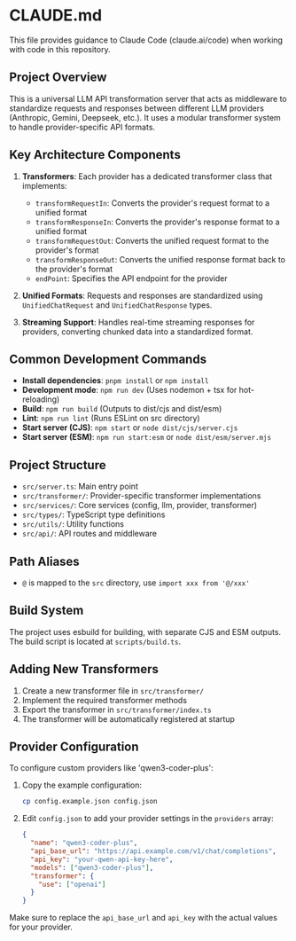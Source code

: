 # CLAUDE.md

This file provides guidance to Claude Code (claude.ai/code) when working with code in this repository.

## Project Overview

This is a universal LLM API transformation server that acts as middleware to standardize requests and responses between different LLM providers (Anthropic, Gemini, Deepseek, etc.). It uses a modular transformer system to handle provider-specific API formats.

## Key Architecture Components

1. **Transformers**: Each provider has a dedicated transformer class that implements:

   - `transformRequestIn`: Converts the provider's request format to a unified format
   - `transformResponseIn`: Converts the provider's response format to a unified format
   - `transformRequestOut`: Converts the unified request format to the provider's format
   - `transformResponseOut`: Converts the unified response format back to the provider's format
   - `endPoint`: Specifies the API endpoint for the provider

2. **Unified Formats**: Requests and responses are standardized using `UnifiedChatRequest` and `UnifiedChatResponse` types.

3. **Streaming Support**: Handles real-time streaming responses for providers, converting chunked data into a standardized format.

## Common Development Commands

- **Install dependencies**: `pnpm install` or `npm install`
- **Development mode**: `npm run dev` (Uses nodemon + tsx for hot-reloading)
- **Build**: `npm run build` (Outputs to dist/cjs and dist/esm)
- **Lint**: `npm run lint` (Runs ESLint on src directory)
- **Start server (CJS)**: `npm start` or `node dist/cjs/server.cjs`
- **Start server (ESM)**: `npm run start:esm` or `node dist/esm/server.mjs`

## Project Structure

- `src/server.ts`: Main entry point
- `src/transformer/`: Provider-specific transformer implementations
- `src/services/`: Core services (config, llm, provider, transformer)
- `src/types/`: TypeScript type definitions
- `src/utils/`: Utility functions
- `src/api/`: API routes and middleware

## Path Aliases

- `@` is mapped to the `src` directory, use `import xxx from '@/xxx'`

## Build System

The project uses esbuild for building, with separate CJS and ESM outputs. The build script is located at `scripts/build.ts`.

## Adding New Transformers

1. Create a new transformer file in `src/transformer/`
2. Implement the required transformer methods
3. Export the transformer in `src/transformer/index.ts`
4. The transformer will be automatically registered at startup

## Provider Configuration

To configure custom providers like 'qwen3-coder-plus':

1. Copy the example configuration:

   ```bash
   cp config.example.json config.json
   ```

2. Edit `config.json` to add your provider settings in the `providers` array:
   ```json
   {
     "name": "qwen3-coder-plus",
     "api_base_url": "https://api.example.com/v1/chat/completions",
     "api_key": "your-qwen-api-key-here",
     "models": ["qwen3-coder-plus"],
     "transformer": {
       "use": ["openai"]
     }
   }
   ```

Make sure to replace the `api_base_url` and `api_key` with the actual values for your provider.
